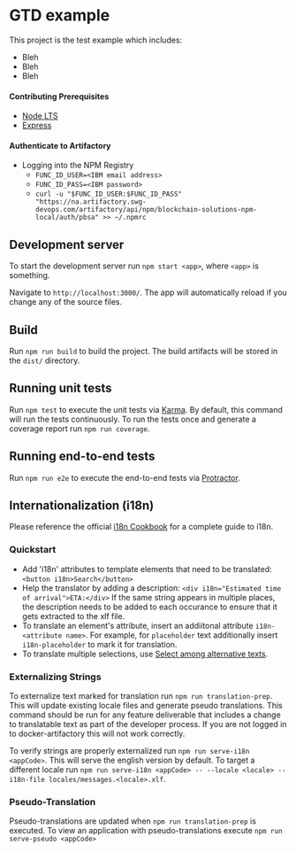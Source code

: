 # GTD example

This project is the test example which includes:

- Bleh
- Bleh
- Bleh

#### Contributing Prerequisites

- [Node LTS](https://nodejs.org)
- [Express](https://expressjs.com/)

#### Authenticate to Artifactory

- Logging into the NPM Registry
  - `FUNC_ID_USER=<IBM email address>`
  - `FUNC_ID_PASS=<IBM password>`
  - `curl -u "$FUNC_ID_USER:$FUNC_ID_PASS" "https://na.artifactory.swg-devops.com/artifactory/api/npm/blockchain-solutions-npm-local/auth/pbsa" >> ~/.npmrc`

## Development server

To start the development server run `npm start <app>`, where `<app>` is something.

Navigate to `http://localhost:3000/`. The app will automatically reload if you change any of the source files.

## Build

Run `npm run build` to build the project. The build artifacts will be stored in the `dist/` directory.

## Running unit tests

Run `npm test` to execute the unit tests via [Karma](https://karma-runner.github.io). By default, this command will run the tests continuously. To run the tests once and generate a coverage report run `npm run coverage`.

## Running end-to-end tests

Run `npm run e2e` to execute the end-to-end tests via [Protractor](http://www.protractortest.org/).

## Internationalization (i18n)

Please reference the official [i18n Cookbook](https://angular.io/docs/ts/latest/cookbook/i18n.html) for a complete guide to i18n.

### Quickstart

* Add 'i18n' attributes to template elements that need to be translated:
`<button i18n>Search</button>`
* Help the translator by adding a description:
`<div i18n="Estimated time of arrival">ETA:</div>`
If the same string appears in multiple places, the description needs to be added to each occurance to ensure that it gets extracted to the xlf file.
* To translate an element's attribute, insert an addiitonal attribute `i18n-<attribute name>`. For example, for `placeholder` text additionally insert `i18n-placeholder` to mark it for translation.
* To translate multiple selections, use [Select among alternative texts](https://angular.io/docs/ts/latest/cookbook/i18n.html#!#select).

### Externalizing Strings

To externalize text marked for translation run `npm run translation-prep`. This will update existing locale files and generate pseudo translations. This command should be run for any feature deliverable that includes a change to translatable text as part of the developer process. If you are not logged in to docker-artifactory this will not work correctly.

To verify strings are properly externalized run `npm run serve-i18n <appCode>`. This will serve the english version by default. To target a different locale run `npm run serve-i18n <appCode> -- --locale <locale> --i18n-file locales/messages.<locale>.xlf`.

### Pseudo-Translation

Pseudo-translations are updated when `npm run translation-prep` is executed. To view an application with pseudo-translations execute `npm run serve-pseudo <appCode>`

